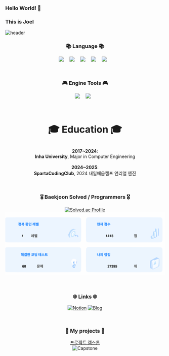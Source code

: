 ### Hello World! 👋  
### This is Joel

![header](https://capsule-render.vercel.app/api?type=shark&color=gradient&height=400&section=header&text=Joel's GitHub&fontSize=50&textAlign=center)

<h3 align="center">📚 Language 📚 </h3>
<div align="center">
  
  ![](https://img.shields.io/badge/C%23-239120?style=for-the-badge&logo=c-sharp&logoColor=white) 
  ![](https://img.shields.io/badge/C-00599C?style=for-the-badge&logo=c&logoColor=white) 
  ![](https://img.shields.io/badge/C%2B%2B-00599C?style=for-the-badge&logo=c%2B%2B&logoColor=white) 
  ![](https://img.shields.io/badge/Java-ED8B00?style=for-the-badge&logo=openjdk&logoColor=white) 
  ![](https://img.shields.io/badge/Python-3776AB?style=for-the-badge&logo=python&logoColor=white) 
</div>

</br>
<h3 align="center">🎮 Engine Tools 🎮</h3>
<div align="center">

  ![](https://img.shields.io/badge/unrealengine-%23313131.svg?style=for-the-badge&logo=unrealengine&logoColor=white) 
  ![](https://img.shields.io/badge/Unity-100000?style=for-the-badge&logo=unity&logoColor=white) 
</div>

</br>
<h3 align="center" style="font-size: 30px;">🎓 Education 🎓</h3>
<div align="center">
  
   **2017~2024**:  
   **Inha University**, Major in Computer Engineering  
   </br>
   **2024~2025**:  
   **SpartaCodingClub**, 2024 내일배움캠프 언리얼 엔진
</div>

</br>
<h3 align="center">🎖 Baekjoon Solved / Programmers 🎖</h3>
<div align="center">
  
  [![Solved.ac Profile](http://mazassumnida.wtf/api/v2/generate_badge?boj=rngkfk0203)](https://solved.ac/rngkfk0203)
  [![Programmers Badge](https://raw.githubusercontent.com/Joel970203/Programmers_Badge_Generator/main/result/result.svg)](https://programmers.co.kr/)
</div>

</br>
<h3 align="center"> 🌐 Links 🌐 </h3>
<div align="center">

  [![Notion](https://img.shields.io/badge/Notion-000000?style=for-the-badge&logo=notion&logoColor=white)](https://www.notion.so/Hi-I-m-SangHyeok-15273ae189f2808dabebd2f114a58a51)
  [![Blog](https://img.shields.io/badge/Blog-DD0B78?style=for-the-badge&logo=blogger&logoColor=white)](https://colabearcoding.tistory.com/)
  
</div>

</br>
<h3 align="center"> 🎥 My projects 🎥 </h3>
<div align="center">
  
  [프로젝트 캡스톤](https://github.com/Joel970203/Project_CapStone)
  </br>
  ![Capstone](https://github.com/Joel970203/Joel970203/assets/121085543/9c6990d9-2d5d-4124-8133-2358966f58eb)

</div>
